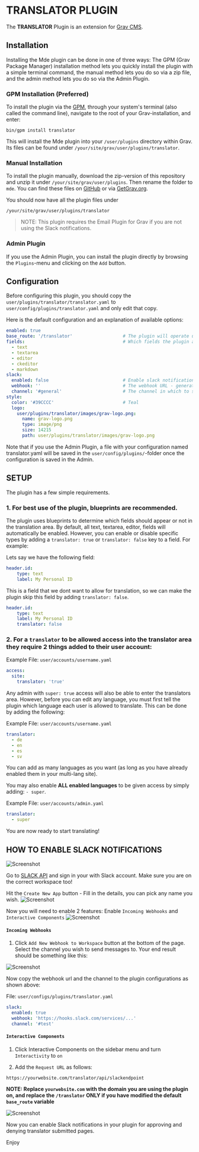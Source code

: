 # TRANSLATOR PLUGIN

The **TRANSLATOR** Plugin is an extension for [Grav CMS](http://github.com/getgrav/grav).

## Installation

Installing the Mde plugin can be done in one of three ways: The GPM (Grav Package Manager) installation method lets you quickly install the plugin with a simple terminal command, the manual method lets you do so via a zip file, and the admin method lets you do so via the Admin Plugin.

### GPM Installation (Preferred)

To install the plugin via the [GPM](http://learn.getgrav.org/advanced/grav-gpm), through your system's terminal (also called the command line), navigate to the root of your Grav-installation, and enter:

    bin/gpm install translator

This will install the Mde plugin into your `/user/plugins` directory within Grav. Its files can be found under `/your/site/grav/user/plugins/translator`.

### Manual Installation

To install the plugin manually, download the zip-version of this repository and unzip it under `/your/site/grav/user/plugins`. Then rename the folder to `mde`. You can find these files on [GitHub](https://github.com/ricardo118/grav-plugin-mde) or via [GetGrav.org](http://getgrav.org/downloads/plugins#extras).

You should now have all the plugin files under

    /your/site/grav/user/plugins/translator

> NOTE: This plugin requires the Email Plugin for Grav if you are not using the Slack notifications.

### Admin Plugin

If you use the Admin Plugin, you can install the plugin directly by browsing the `Plugins`-menu and clicking on the `Add` button.

## Configuration

Before configuring this plugin, you should copy the `user/plugins/translator/translator.yaml` to `user/config/plugins/translator.yaml` and only edit that copy.

Here is the default configuration and an explanation of available options:

```yaml
enabled: true
base_route: '/translator'                   # The plugin will operate under this route for all functionality.
fields:                                     # Which fields the plugin allows for translation, every other field is ignored
  - text
  - textarea
  - editor
  - ckeditor
  - markdown
slack:
  enabled: false                            # Enable slack notifications
  webhook: ''                               # The webhook URL - generate your own via slack developer app
  channel: '#general'                       # The channel in which to send the message
style:
  color: '#39CCCC'                          # Teal
  logo:
    user/plugins/translator/images/grav-logo.png:
      name: grav-logo.png
      type: image/png
      size: 14215
      path: user/plugins/translator/images/grav-logo.png
```

Note that if you use the Admin Plugin, a file with your configuration named translator.yaml will be saved in the `user/config/plugins/`-folder once the configuration is saved in the Admin.

## SETUP

The plugin has a few simple requirements.

### 1. For best use of the plugin, blueprints are recommended.
The plugin uses blueprints to determine which fields should appear or not in the translation area. By default, all text, textarea, editor, fields will automatically be enabled. However, you can enable or disable specific types by adding a `translator: true` or `translator: false` key to a field. For example:

Lets say we have the following field:
```yaml
header.id:
    type: text
    label: My Personal ID
```

This is a field that we dont want to allow for translation, so we can make the plugin skip this field by adding `translator: false`.

```yaml
header.id:
    type: text
    label: My Personal ID
    translator: false
```

### 2. For a `translator` to be allowed access into the translator area they require 2 things added to their user account:
Example File: `user/accounts/username.yaml`
```yaml
access:
  site:
    translator: 'true'
```

Any admin with `super: true` access will also be able to enter the translators area. However, before you can edit any language, you must first tell the plugin which language each user is allowed to translate. This can be done by adding the following:

Example File: `user/accounts/username.yaml`
```yaml
translator:
  - de
  - en
  - es
  - sv
```
You can add as many languages as you want (as long as you have already enabled them in your multi-lang site).

You may also enable **ALL enabled languages** to be given access by simply adding: `- super`.

Example File: `user/accounts/admin.yaml`
```yaml
translator:
  - super
```

You are now ready to start translating!

## HOW TO ENABLE SLACK NOTIFICATIONS

![Screenshot](images/slack-notification.png)

Go to [SLACK API](https://api.slack.com/apps) and sign in your with Slack account. Make sure you are on the correct workspace too!

Hit the `Create New App` button - Fill in the details, you can pick any name you wish.
![Screenshot](images/slack-app.png)

Now you will need to enable 2 features:
Enable `Incoming Webhooks` and `Interactive Components`
![Screenshot](images/features.png)

#### `Incoming Webhooks`

1. Click `Add New Webhook to Workspace` button at the bottom of the page. Select the channel you wish to send messages to.
Your end result should be something like this:

![Screenshot](images/webhook.png)

Now copy the webhook url and the channel to the plugin configurations as shown above:

File: `user/configs/plugins/translator.yaml`
```yaml
slack:
  enabled: true
  webhook: 'https://hooks.slack.com/services/...'
  channel: '#test'
```

#### `Interactive Components`

1. Click Interactive Components on the sidebar menu and turn `Interactivity` to `on`

2. Add the `Request URL` as follows:

`https://yourwebsite.com/translator/api/slackendpoint`

**NOTE: Replace `yourwebsite.com` with the domain you are using the plugin on, and replace the `/translator` **ONLY** if you have modified the default `base_route` variable**

![Screenshot](images/webhook.png)

Now you can enable Slack notifications in your plugin for approving and denying translator submitted pages.

Enjoy
